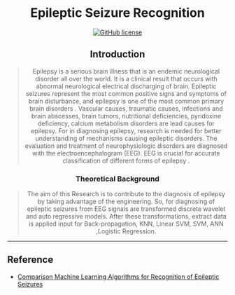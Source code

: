 <div align="center">
    <h1>Epileptic Seizure Recognition</h1>
</div>
<div align="center">

[![GitHub license](https://img.shields.io/badge/license-MIT-blue.svg)](https://github.com/mohsin-riad/Epileptic-Seizure-Recognition/blob/main/LICENSE)
</div>

<div align="center">
    <h2>Introduction</h2>
    
>Epilepsy is a serious brain illness that is an endemic neurological disorder all over the world. It is a clinical result that occurs with abnormal neurological electrical discharging of brain. Epileptic seizures represent the most common positive signs and symptoms of brain disturbance, and epilepsy is one of the most common primary brain disorders . Vascular causes, traumatic causes, infections and brain abscesses, brain tumors, nutritional deficiencies, pyridoxine deficiency, calcium metabolism disorders are lead causes for epilepsy. For in diagnosing epilepsy, research is needed for better understanding of mechanisms causing epileptic disorders. The evaluation and treatment of neurophysiologic disorders are diagnosed with the electroencephalogram (EEG). EEG is crucial for accurate classification of different forms of epilepsy .

<h3>Theoretical Background</h3>

> The aim of this Research is to contribute to the diagnosis of epilepsy by taking advantage of the engineering. So, for diagnosing of epileptic seizures from EEG signals are transformed discrete wavelet and auto regressive models. After these transformations, extract data is applied input for Back-propagation, KNN, Linear SVM, SVM, ANN ,Logistic Regression.

</div>

----

## Reference

- [Comparison Machine Learning Algorithms for
Recognition of Epileptic Seizures](http://iwbbio.ugr.es/2014/papers/IWBBIO_2014_paper_1.pdf)